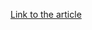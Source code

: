 [Link to the article](https://cybersecuritynews.com/net-based-chihuahua-infostealer-exploit-google-drive-steals-browser-credentials-and-crypto-wallets/)
